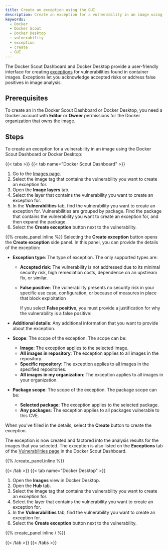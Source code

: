 ```yaml
---
title: Create an exception using the GUI
description: Create an exception for a vulnerability in an image using the Docker Scout Dashboard or Docker Desktop.
keywords:
  - Docker
  - Docker Scout
  - Docker Desktop
  - vulnerability
  - exception
  - create
  - GUI
---
```


The Docker Scout Dashboard and Docker Desktop provide a user-friendly interface
for creating [exceptions](/manuals/scout/explore/exceptions.md) for
vulnerabilities found in container images. Exceptions let you acknowledge
accepted risks or address false positives in image analysis.

## Prerequisites

To create an in the Docker Scout Dashboard or Docker Desktop, you need a Docker
account with **Editor** or **Owner** permissions for the Docker organization
that owns the image.

## Steps

To create an exception for a vulnerability in an image using the Docker Scout
Dashboard or Docker Desktop:

{{< tabs >}}
{{< tab name="Docker Scout Dashboard" >}}

1. Go to the [Images page](https://scout.docker.com/reports/images).
2. Select the image tag that contains the vulnerability you want to create an
   exception for.
3. Open the **Image layers** tab.
4. Select the layer that contains the vulnerability you want to create an
   exception for.
5. In the **Vulnerabilities** tab, find the vulnerability you want to create an
   exception for. Vulnerabilities are grouped by package. Find the package that
   contains the vulnerability you want to create an exception for, and then
   expand the package.
6. Select the **Create exception** button next to the vulnerability.

{{% create_panel.inline %}}
Selecting the **Create exception** button opens the **Create exception** side panel.
In this panel, you can provide the details of the exception:

- **Exception type**: The type of exception. The only supported types are:

  - **Accepted risk**: The vulnerability is not addressed due to its minimal
    security risk, high remediation costs, dependence on an upstream fix, or
    similar.
  - **False positive**: The vulnerability presents no security risk in your
    specific use case, configuration, or because of measures in place that
    block exploitation

    If you select **False positive**, you must provide a justification for why
    the vulnerability is a false positive:

- **Additional details**: Any additional information that you want to
  provide about the exception.

- **Scope**: The scope of the exception. The scope can be:

  - **Image**: The exception applies to the selected image.
  - **All images in repository**: The exception applies to all images in the
    repository.
  - **Specific repository**: The exception applies to all images in the
    specified repositories.
  - **All images in my organization**: The exception applies to all images in
    your organization.

- **Package scope**: The scope of the exception. The package scope can be:

  - **Selected package**: The exception applies to the selected package.
  - **Any packages**: The exception applies to all packages vulnerable to this
    CVE.

When you've filled in the details, select the **Create** button to create the
exception.

The exception is now created and factored into the analysis results for the
images that you selected. The exception is also listed on the **Exceptions**
tab of the [Vulnerabilities page](https://scout.docker.com/reports/vulnerabilities/exceptions)
in the Docker Scout Dashboard.

{{% /create_panel.inline %}}

{{< /tab >}}
{{< tab name="Docker Desktop" >}}

1. Open the **Images** view in Docker Desktop.
2. Open the **Hub** tab.
3. Select the image tag that contains the vulnerability you want to create an
   exception for.
4. Select the layer that contains the vulnerability you want to create an
   exception for.
5. In the **Vulnerabilities** tab, find the vulnerability you want to create an
   exception for.
6. Select the **Create exception** button next to the vulnerability.

{{% create_panel.inline / %}}

{{< /tab >}}
{{< /tabs >}}
